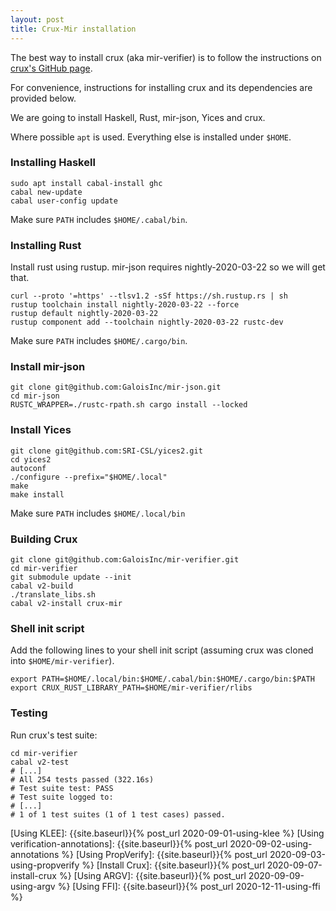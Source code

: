 ```yaml
---
layout: post
title: Crux-Mir installation
---
```


The best way to install crux (aka mir-verifier) is to follow the instructions on
[crux's GitHub page][Crux-MIR].

For convenience, instructions for installing crux and its dependencies are
provided below.


We are going to install Haskell, Rust, mir-json, Yices and crux.

Where possible `apt` is used. 
Everything else is installed under `$HOME`.


### Installing Haskell

``` shell
sudo apt install cabal-install ghc
cabal new-update
cabal user-config update
```

Make sure `PATH` includes `$HOME/.cabal/bin`.


### Installing Rust

Install rust using rustup.
mir-json requires nightly-2020-03-22 so we will get that.

``` shell
curl --proto '=https' --tlsv1.2 -sSf https://sh.rustup.rs | sh
rustup toolchain install nightly-2020-03-22 --force
rustup default nightly-2020-03-22
rustup component add --toolchain nightly-2020-03-22 rustc-dev
```

Make sure `PATH` includes `$HOME/.cargo/bin`.

### Install mir-json

``` shell
git clone git@github.com:GaloisInc/mir-json.git
cd mir-json
RUSTC_WRAPPER=./rustc-rpath.sh cargo install --locked
```

### Install Yices

``` shell
git clone git@github.com:SRI-CSL/yices2.git
cd yices2
autoconf
./configure --prefix="$HOME/.local"
make
make install
```

Make sure `PATH` includes `$HOME/.local/bin`

### Building Crux

``` shell
git clone git@github.com:GaloisInc/mir-verifier.git
cd mir-verifier
git submodule update --init
cabal v2-build
./translate_libs.sh
cabal v2-install crux-mir
```

### Shell init script

Add the following lines to your shell init script (assuming crux was cloned into
`$HOME/mir-verifier`).

``` shell
export PATH=$HOME/.local/bin:$HOME/.cabal/bin:$HOME/.cargo/bin:$PATH
export CRUX_RUST_LIBRARY_PATH=$HOME/mir-verifier/rlibs
```
### Testing

Run crux's test suite:

``` shell
cd mir-verifier
cabal v2-test
# [...]
# All 254 tests passed (322.16s)
# Test suite test: PASS
# Test suite logged to:
# [...]
# 1 of 1 test suites (1 of 1 test cases) passed.
```

[CC-rs crate]:                    https://github.com/alexcrichton/cc-rs/
[Cargo build scripts]:            https://doc.rust-lang.org/cargo/reference/build-scripts.html
[Clang]:                          https://clang.llvm.org/
[Crux-MIR]:                       https://github.com/GaloisInc/mir-verifier/
[Docker]:                         https://www.docker.com/
[GraalVM and Rust]:               https://michaelbh.com/blog/graalvm-and-rust-1/
[Hypothesis]:                     https://hypothesis.works/
[KLEE]:                           https://klee.github.io/
[Linux driver verification]:      http://linuxtesting.org/ldv/
[LLVM]:                           https://llvm.org/
[MIR blog post]:                  https://blog.rust-lang.org/2016/04/19/MIR.html
[PropTest book]:                  https://altsysrq.github.io/proptest-book/intro.html
[PropTest]:                       https://github.com/AltSysrq/proptest/
[Rust benchmarks]:                https://github.com/soarlab/rust-benchmarks/
[Rust port of QuickCheck]:        https://github.com/burntsushi/quickcheck/
[Rust's runtime]:                 https://blog.mgattozzi.dev/rusts-runtime/
[SMACK]:                          https://smackers.github.io/
[SV-COMP]:                        https://sv-comp.sosy-lab.org/2020/rules.php
[std::env::args source code]:     https://github.com/rust-lang/rust/blob/master/library/std/src/sys/unix/args.rs

[RVT git repo]:                   {{site.gitrepo}}/
[cargo-verify source]:            {{site.gitrepo}}blob/main/cargo-verify/
[compatibility-test]:             {{site.gitrepo}}blob/main/compatibility-test/src
[demos/simple/ffi directory]:     {{site.gitrepo}}blob/main/demos/simple/ffi/
[CONTRIBUTING]:                   {{site.gitrepo}}blob/main/CONTRIBUTING.md
[LICENSE-APACHE]:                 {{site.gitrepo}}blob/main/LICENSE-APACHE
[LICENSE-MIT]:                    {{site.gitrepo}}blob/main/LICENSE-MIT

[Using KLEE]:                     {{site.baseurl}}{% post_url 2020-09-01-using-klee %}
[Using verification-annotations]: {{site.baseurl}}{% post_url 2020-09-02-using-annotations %}
[Using PropVerify]:               {{site.baseurl}}{% post_url 2020-09-03-using-propverify %}
[Install Crux]:                   {{site.baseurl}}{% post_url 2020-09-07-install-crux %}
[Using ARGV]:                     {{site.baseurl}}{% post_url 2020-09-09-using-argv %}
[Using FFI]:                      {{site.baseurl}}{% post_url 2020-12-11-using-ffi %}

